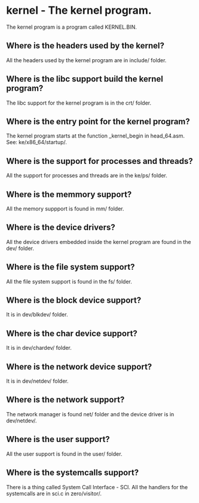 # kernel - The kernel program.

The kernel program is a program called KERNEL.BIN. 

## Where is the headers used by the kernel?

All the headers used by the kernel program are in include/ folder.

## Where is the libc support build the kernel program?

The libc support for the kernel program is in the crt/ folder.

## Where is the entry point for the kernel program?

The kernel program starts at the function _kernel_begin in head_64.asm. See: ke/x86_64/startup/.

## Where is the support for processes and threads?

All the support for processes and threads are in the ke/ps/ folder.

## Where is the memmory support?

All the memory suppport is found in mm/ folder.

## Where is the device drivers?

All the device drivers embedded inside the kernel program are found in the dev/ folder.

## Where is the file system support?

All the file system support is found in the fs/ folder.

## Where is the block device support?

It is in dev/blkdev/ folder.

## Where is the char device support?

It is in dev/chardev/ folder.

## Where is the network device support?

It is in dev/netdev/ folder.

## Where is the network support?

The network manager is found net/ folder and the device driver is in dev/netdev/.

## Where is the user support?

All the user support is found in the user/ folder. 

## Where is the systemcalls support?

There is a thing called System Call Interface - SCI. All the handlers for the systemcalls are in sci.c in zero/visitor/.




